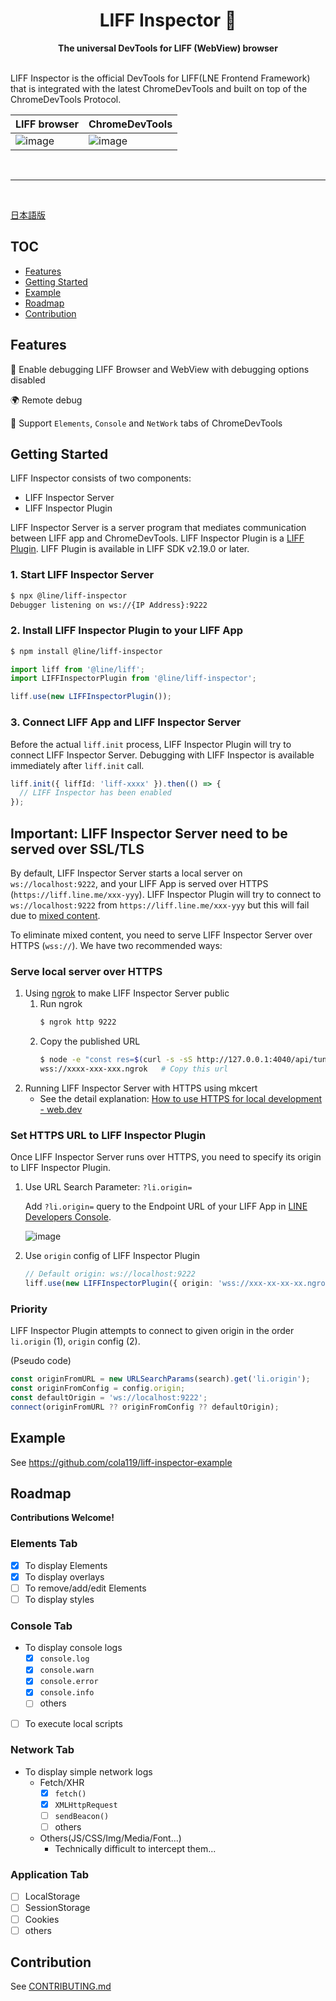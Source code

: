 <div align="center">
  <h1>LIFF Inspector 🔬</h1>
  <strong>The universal DevTools for LIFF (WebView) browser</strong>
</div>
<br>

LIFF Inspector is the official DevTools for LIFF(LNE Frontend Framework) that is integrated with the latest ChromeDevTools and built on top of the ChromeDevTools Protocol.

| LIFF browser                                                                                                    | ChromeDevTools                                                                                                  |
| --------------------------------------------------------------------------------------------------------------- | --------------------------------------------------------------------------------------------------------------- |
| ![image](https://user-images.githubusercontent.com/22386678/164411108-526320d6-75f3-42a7-93a1-737c3deb23ff.png) | ![image](https://user-images.githubusercontent.com/22386678/164409862-ed739dec-fe6a-4ecc-98af-fc433c5ba5d1.png) |

<br>

---

<br>

[日本語版](./README_ja.md)

## TOC

- [Features](#features)
- [Getting Started](#getting-started)
- [Example](#example)
- [Roadmap](#roadmap)
- [Contribution](#contribution)

## Features

📱 Enable debugging LIFF Browser and WebView with debugging options disabled

🌍 Remote debug

🔬 Support `Elements`, `Console` and `NetWork` tabs of ChromeDevTools

## Getting Started

LIFF Inspector consists of two components:

- LIFF Inspector Server
- LIFF Inspector Plugin

LIFF Inspector Server is a server program that mediates communication between LIFF app and ChromeDevTools.
LIFF Inspector Plugin is a [LIFF Plugin](https://developers.line.biz/en/docs/liff/liff-plugin/). LIFF Plugin is available in LIFF SDK v2.19.0 or later.

### 1. Start LIFF Inspector Server

```sh
$ npx @line/liff-inspector
Debugger listening on ws://{IP Address}:9222
```

### 2. Install LIFF Inspector Plugin to your LIFF App

```sh
$ npm install @line/liff-inspector
```

```ts
import liff from '@line/liff';
import LIFFInspectorPlugin from '@line/liff-inspector';

liff.use(new LIFFInspectorPlugin());
```

### 3. Connect LIFF App and LIFF Inspector Server

Before the actual `liff.init` process, LIFF Inspector Plugin will try to connect LIFF Inspector Server.
Debugging with LIFF Inspector is available immediately after `liff.init` call.

```ts
liff.init({ liffId: 'liff-xxxx' }).then(() => {
  // LIFF Inspector has been enabled
});
```

## Important: LIFF Inspector Server need to be served over SSL/TLS

By default, LIFF Inspector Server starts a local server on `ws://localhost:9222`, and your LIFF App is served over HTTPS (`https://liff.line.me/xxx-yyy`). LIFF Inspector Plugin will try to connect to `ws://localhost:9222` from `https://liff.line.me/xxx-yyy` but this will fail due to [mixed content](https://developer.mozilla.org/en-US/docs/Web/Security/Mixed_content).

To eliminate mixed content, you need to serve LIFF Inspector Server over HTTPS (`wss://`). We have two recommended ways:

### Serve local server over HTTPS

1. Using [ngrok](https://ngrok.com/) to make LIFF Inspector Server public
   1. Run ngrok
      ```sh
      $ ngrok http 9222
      ```
   2. Copy the published URL
      ```sh
      $ node -e "const res=$(curl -s -sS http://127.0.0.1:4040/api/tunnels); const url=new URL(res.tunnels[0].public_url); console.log('wss://'+url.host);"
      wss://xxxx-xxx-xxx.ngrok   # Copy this url
      ```
2. Running LIFF Inspector Server with HTTPS using mkcert
   - See the detail explanation: [How to use HTTPS for local development - web.dev](https://web.dev/how-to-use-local-https/)

### Set HTTPS URL to LIFF Inspector Plugin

Once LIFF Inspector Server runs over HTTPS, you need to specify its origin to LIFF Inspector Plugin.

1. Use URL Search Parameter: `?li.origin=`

   Add `?li.origin=` query to the Endpoint URL of your LIFF App in [LINE Developers Console](https://developers.line.biz/console).

   ![image](https://user-images.githubusercontent.com/22386678/164425138-43c5bdcb-01b9-4107-9b8a-cc86cb65015f.png)

2. Use `origin` config of LIFF Inspector Plugin

   ```ts
   // Default origin: ws://localhost:9222
   liff.use(new LIFFInspectorPlugin({ origin: 'wss://xxx-xx-xx-xx.ngrok.io' }));
   ```

### Priority

LIFF Inspector Plugin attempts to connect to given origin in the order `li.origin` (1), `origin` config (2).

(Pseudo code)

```ts
const originFromURL = new URLSearchParams(search).get('li.origin');
const originFromConfig = config.origin;
const defaultOrigin = 'ws://localhost:9222';
connect(originFromURL ?? originFromConfig ?? defaultOrigin);
```

## Example

See https://github.com/cola119/liff-inspector-example

## Roadmap

**Contributions Welcome!**

### Elements Tab

- [x] To display Elements
- [x] To display overlays
- [ ] To remove/add/edit Elements
- [ ] To display styles

### Console Tab

- To display console logs
  - [x] `console.log`
  - [x] `console.warn`
  - [x] `console.error`
  - [x] `console.info`
  - [ ] others
- [ ] To execute local scripts

### Network Tab

- To display simple network logs
  - Fetch/XHR
    - [x] `fetch()`
    - [x] `XMLHttpRequest`
    - [ ] `sendBeacon()`
    - [ ] others
  - Others(JS/CSS/Img/Media/Font...)
    - Technically difficult to intercept them...

### Application Tab

- [ ] LocalStorage
- [ ] SessionStorage
- [ ] Cookies
- [ ] others

## Contribution

See [CONTRIBUTING.md](./CONTRIBUTING.md)
